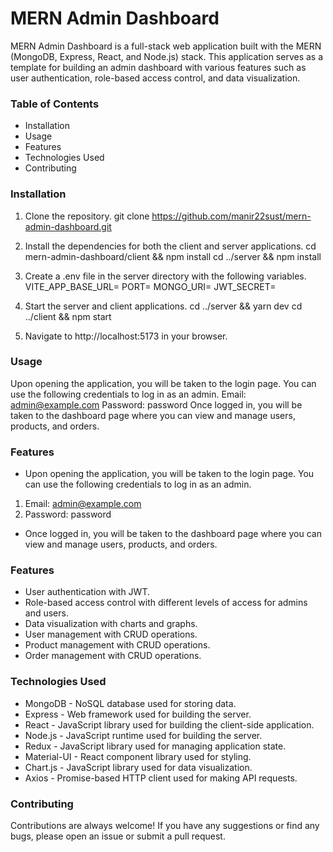 # MERN Admin Dashboard

MERN Admin Dashboard is a full-stack web application built with the MERN (MongoDB, Express, React, and Node.js) stack. This application serves as a template for building an admin dashboard with various features such as user authentication, role-based access control, and data visualization.

### Table of Contents

- Installation
- Usage
- Features
- Technologies Used
- Contributing

### Installation

1. Clone the repository.
   git clone https://github.com/manir22sust/mern-admin-dashboard.git

2. Install the dependencies for both the client and server applications.
   cd mern-admin-dashboard/client && npm install
   cd ../server && npm install

3. Create a .env file in the server directory with the following variables.
   VITE_APP_BASE_URL=
   PORT=
   MONGO_URI=<your-mongodb-uri>
   JWT_SECRET=<your-jwt-secret>

4. Start the server and client applications.
   cd ../server && yarn dev
   cd ../client && npm start

5. Navigate to http://localhost:5173 in your browser.

### Usage

Upon opening the application, you will be taken to the login page. You can use the following credentials to log in as an admin.
Email: admin@example.com
Password: password
Once logged in, you will be taken to the dashboard page where you can view and manage users, products, and orders.

### Features

- Upon opening the application, you will be taken to the login page. You can use the following credentials to log in as an admin.

1. Email: admin@example.com
2. Password: password

- Once logged in, you will be taken to the dashboard page where you can view and manage users, products, and orders.

### Features

- User authentication with JWT.
- Role-based access control with different levels of access for admins and users.
- Data visualization with charts and graphs.
- User management with CRUD operations.
- Product management with CRUD operations.
- Order management with CRUD operations.

### Technologies Used

- MongoDB - NoSQL database used for storing data.
- Express - Web framework used for building the server.
- React - JavaScript library used for building the client-side application.
- Node.js - JavaScript runtime used for building the server.
- Redux - JavaScript library used for managing application state.
- Material-UI - React component library used for styling.
- Chart.js - JavaScript library used for data visualization.
- Axios - Promise-based HTTP client used for making API requests.

### Contributing

Contributions are always welcome! If you have any suggestions or find any bugs, please open an issue or submit a pull request.
